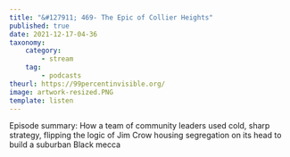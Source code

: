 ```yaml
---
title: "&#127911; 469- The Epic of Collier Heights"
published: true
date: 2021-12-17-04-36
taxonomy:
    category:
        - stream
    tag:
        - podcasts
theurl: https://99percentinvisible.org/
image: artwork-resized.PNG
template: listen
---
```


Episode summary: How a team of community leaders used cold, sharp strategy, flipping the logic of Jim Crow housing segregation on its head to build a suburban Black mecca
